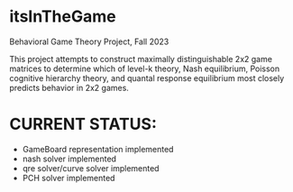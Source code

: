 # itsInTheGame
Behavioral Game Theory Project, Fall 2023

This project attempts to construct maximally distinguishable 2x2 game matrices 
to determine which of level-k theory, Nash equilibrium, Poisson cognitive
hierarchy theory, and quantal response equilibrium most closely predicts
behavior in 2x2 games.

# CURRENT STATUS:
- GameBoard representation implemented
- nash solver implemented
- qre solver/curve solver implemented
- PCH solver implemented
